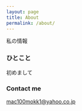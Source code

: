 ```yaml
---
layout: page
title: About
permalink: /about/
---
```


私の情報

### ひとこと

初めまして

### Contact me

[mac100mokk1@yahoo.co.jp](mailto:mac100mokk1@yahoo.co.jp)
